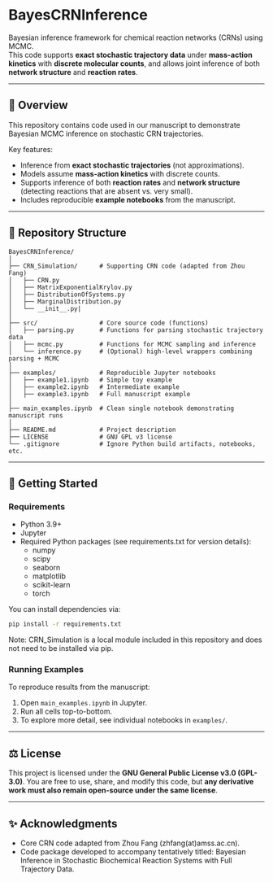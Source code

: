 # BayesCRNInference

Bayesian inference framework for chemical reaction networks (CRNs) using MCMC.  
This code supports **exact stochastic trajectory data** under **mass-action kinetics** with **discrete molecular counts**, and allows joint inference of both **network structure** and **reaction rates**.

---

## 📖 Overview
This repository contains code used in our manuscript to demonstrate Bayesian MCMC inference on stochastic CRN trajectories.  

Key features:
- Inference from **exact stochastic trajectories** (not approximations).
- Models assume **mass-action kinetics** with discrete counts.
- Supports inference of both **reaction rates** and **network structure** (detecting reactions that are absent vs. very small).
- Includes reproducible **example notebooks** from the manuscript.

---

## 📂 Repository Structure
```text
BayesCRNInference/
│
├── CRN_Simulation/      # Supporting CRN code (adapted from Zhou Fang)
│   ├── CRN.py
│   ├── MatrixExponentialKrylov.py
│   ├── DistributionOfSystems.py
│   ├── MarginalDistribution.py
│   └── __init__.py|  
│
├── src/                 # Core source code (functions)
│   ├── parsing.py       # Functions for parsing stochastic trajectory data
│   ├── mcmc.py          # Functions for MCMC sampling and inference
│   └── inference.py     # (Optional) high-level wrappers combining parsing + MCMC
│
├── examples/            # Reproducible Jupyter notebooks
│   ├── example1.ipynb   # Simple toy example
│   ├── example2.ipynb   # Intermediate example
│   ├── example3.ipynb   # Full manuscript example
│
├── main_examples.ipynb  # Clean single notebook demonstrating manuscript runs
│
├── README.md            # Project description
├── LICENSE              # GNU GPL v3 license
└── .gitignore           # Ignore Python build artifacts, notebooks, etc.
````

---

## 🚀 Getting Started

### Requirements

* Python 3.9+
* Jupyter
* Required Python packages (see requirements.txt for version details):
    - numpy
    - scipy
    - seaborn
    - matplotlib
    - scikit-learn
    - torch

You can install dependencies via:

```bash
pip install -r requirements.txt
```
Note: CRN_Simulation is a local module included in this repository and does not need to be installed via pip.


### Running Examples

To reproduce results from the manuscript:

1. Open `main_examples.ipynb` in Jupyter.
2. Run all cells top-to-bottom.
3. To explore more detail, see individual notebooks in `examples/`.

---

## ⚖️ License

This project is licensed under the **GNU General Public License v3.0 (GPL-3.0)**.
You are free to use, share, and modify this code, but **any derivative work must also remain open-source under the same license**.

---

## ✨ Acknowledgments

* Core CRN code adapted from Zhou Fang (zhfang(at)amss.ac.cn).
* Code package developed to accompany tentatively titled: Bayesian Inference in Stochastic Biochemical Reaction Systems with Full Trajectory Data.
```


